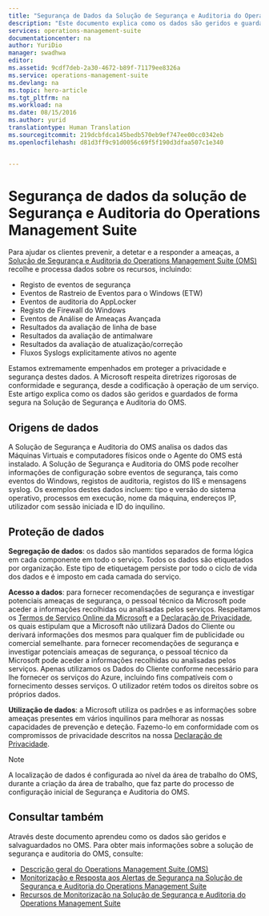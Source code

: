 ```yaml
---
title: "Segurança de Dados da Solução de Segurança e Auditoria do Operations Management Suite | Microsoft Docs"
description: "Este documento explica como os dados são geridos e guardados de forma segura no Operations Management Suite Security e na Solução de Segurança e Auditoria."
services: operations-management-suite
documentationcenter: na
author: YuriDio
manager: swadhwa
editor: 
ms.assetid: 9cdf7deb-2a30-4672-b89f-71179ee8326a
ms.service: operations-management-suite
ms.devlang: na
ms.topic: hero-article
ms.tgt_pltfrm: na
ms.workload: na
ms.date: 08/15/2016
ms.author: yurid
translationtype: Human Translation
ms.sourcegitcommit: 219dcbfdca145bedb570eb9ef747ee00cc0342eb
ms.openlocfilehash: d81d3ff9c91d0056c69f5f190d3dfaa507c1e340


---
```

# <a name="operations-management-suite-security-and-audit-solution-data-security"></a>Segurança de dados da solução de Segurança e Auditoria do Operations Management Suite
Para ajudar os clientes prevenir, a detetar e a responder a ameaças, a [Solução de Segurança e Auditoria do Operations Management Suite  (OMS)](operations-management-suite-overview.md) recolhe e processa dados sobre os recursos, incluindo:

* Registo de eventos de segurança
* Eventos de Rastreio de Eventos para o Windows (ETW)
* Eventos de auditoria do AppLocker
* Registo de Firewall do Windows
* Eventos de Análise de Ameaças Avançada
* Resultados da avaliação de linha de base
* Resultados da avaliação de antimalware
* Resultados da avaliação de atualização/correção
* Fluxos Syslogs explicitamente ativos no agente

Estamos extremamente empenhados em proteger a privacidade e segurança destes dados. A Microsoft respeita diretrizes rigorosas de conformidade e segurança, desde a codificação à operação de um serviço.
Este artigo explica como os dados são geridos e guardados de forma segura na Solução de Segurança e Auditoria do OMS.

## <a name="data-sources"></a>Origens de dados
A Solução de Segurança e Auditoria do OMS analisa os dados das Máquinas Virtuais e computadores físicos onde o Agente do OMS está instalado. A Solução de Segurança e Auditoria do OMS pode recolher informações de configuração sobre eventos de segurança, tais como eventos do Windows, registos de auditoria, registos do IIS e mensagens syslog. Os exemplos destes dados incluem: tipo e versão do sistema operativo, processos em execução, nome da máquina, endereços IP, utilizador com sessão iniciada e ID do inquilino.  

## <a name="data-protection"></a>Proteção de dados
**Segregação de dados**: os dados são mantidos separados de forma lógica em cada componente em todo o serviço. Todos os dados são etiquetados por organização. Este tipo de etiquetagem persiste por todo o ciclo de vida dos dados e é imposto em cada camada do serviço. 

**Acesso a dados**: para fornecer recomendações de segurança e investigar potenciais ameaças de segurança, o pessoal técnico da Microsoft pode aceder a informações recolhidas ou analisadas pelos serviços. Respeitamos os [Termos de Serviço Online da Microsoft](http://www.microsoftvolumelicensing.com/DocumentSearch.aspx?Mode=3&DocumentTypeId=31) e a [Declaração de Privacidade](https://www.microsoft.com/privacystatement/en-us/OnlineServices/Default.aspx), os quais estipulam que a Microsoft não utilizará Dados do Cliente ou derivará informações dos mesmos para qualquer fim de publicidade ou comercial semelhante. para fornecer recomendações de segurança e investigar potenciais ameaças de segurança, o pessoal técnico da Microsoft pode aceder a informações recolhidas ou analisadas pelos serviços. Apenas utilizamos os Dados do Cliente conforme necessário para lhe fornecer os serviços do Azure, incluindo fins compatíveis com o fornecimento desses serviços. O utilizador retém todos os direitos sobre os próprios dados.

**Utilização de dados**: a Microsoft utiliza os padrões e as informações sobre ameaças presentes em vários inquilinos para melhorar as nossas capacidades de prevenção e deteção. Fazemo-lo em conformidade com os compromissos de privacidade descritos na nossa [Declaração de Privacidade](https://www.microsoft.com/privacystatement/en-us/OnlineServices/Default.aspx).

> [!NOTE]
> A localização de dados é configurada ao nível da área de trabalho do OMS, durante a criação da área de trabalho, que faz parte do processo de configuração inicial de Segurança e Auditoria do OMS.
> 
> 

## <a name="see-also"></a>Consultar também
Através deste documento aprendeu como os dados são geridos e salvaguardados no OMS. Para obter mais informações sobre a solução de segurança e auditoria do OMS, consulte:

* [Descrição geral do Operations Management Suite (OMS)](operations-management-suite-overview.md)
* [Monitorização e Resposta aos Alertas de Segurança na Solução de Segurança e Auditoria do Operations Management Suite](oms-security-responding-alerts.md)
* [Recursos de Monitorização na Solução de Segurança e Auditoria do Operations Management Suite](oms-security-monitoring-resources.md)




<!--HONumber=Nov16_HO2-->


